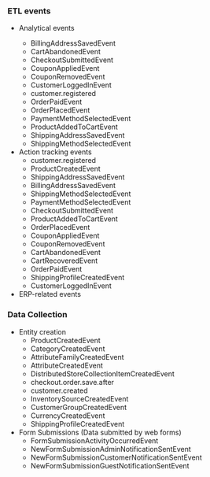 <h3> ETL events </h3>
  <ul>
    <li>Analytical events </li>
    <ul>
     <li>BillingAddressSavedEvent</li>
     <li>CartAbandonedEvent</li>
     <li>CheckoutSubmittedEvent</li>
     <li>CouponAppliedEvent</li>
     <li>CouponRemovedEvent</li>
     <li>CustomerLoggedInEvent</li>
     <li>customer.registered</li>
     <li>OrderPaidEvent</li>
     <li>OrderPlacedEvent</li>
     <li>PaymentMethodSelectedEvent</li>
     <li>ProductAddedToCartEvent</li>
     <li>ShippingAddressSavedEvent</li>
     <li>ShippingMethodSelectedEvent</li>
    </ul>
 
   </li>
    <li>Action tracking events 
        <ul>
             <li>customer.registered</li>
             <li>ProductCreatedEvent</li>
             <li>ShippingAddressSavedEvent</li>
             <li>BillingAddressSavedEvent</li>
             <li>ShippingMethodSelectedEvent</li>
             <li>PaymentMethodSelectedEvent</li>
             <li>CheckoutSubmittedEvent</li>
             <li>ProductAddedToCartEvent</li>
             <li>OrderPlacedEvent</li>
             <li>CouponAppliedEvent</li>
             <li>CouponRemovedEvent</li>
             <li>CartAbandonedEvent</li>
             <li>CartRecoveredEvent</li>
             <li>OrderPaidEvent</li>
             <li>ShippingProfileCreatedEvent</li>
             <li>CustomerLoggedInEvent</li>
         </ul>
    </li>
    <li>ERP-related events </li>
  </ul>


<h3>  Data Collection </h3>
 <ul>
    <li>Entity creation
     <ul>
        <li>ProductCreatedEvent</li>
        <li>CategoryCreatedEvent</li>
        <li>AttributeFamilyCreatedEvent</li>
        <li>AttributeCreatedEvent</li>
        <li>DistributedStoreCollectionItemCreatedEvent</li>
        <li>checkout.order.save.after</li>
        <li>customer.created</li>
        <li>InventorySourceCreatedEvent</li>
        <li>CustomerGroupCreatedEvent</li>
        <li>CurrencyCreatedEvent</li>
        <li>ShippingProfileCreatedEvent</li>
     </ul>
    </li>
    <li>Form Submissions (Data submitted by web forms) 
       <ul>
           <li>FormSubmissionActivityOccurredEvent</li>
           <li>NewFormSubmissionAdminNotificationSentEvent</li>
           <li>NewFormSubmissionCustomerNotificationSentEvent</li>
           <li>NewFormSubmissionGuestNotificationSentEvent</li>
       </ul>
    </li>
  </ul>







